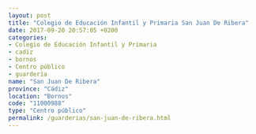```yaml
---
layout: post
title: "Colegio de Educación Infantil y Primaria San Juan De Ribera"
date: 2017-09-20 20:57:05 +0200
categories:
- Colegio de Educación Infantil y Primaria
- cadiz
- bornos
- Centro público
- guarderia
name: "San Juan De Ribera"
province: "Cádiz"
location: "Bornos"
code: "11000988"
type: "Centro público"
permalink: /guarderias/san-juan-de-ribera.html
---
```

